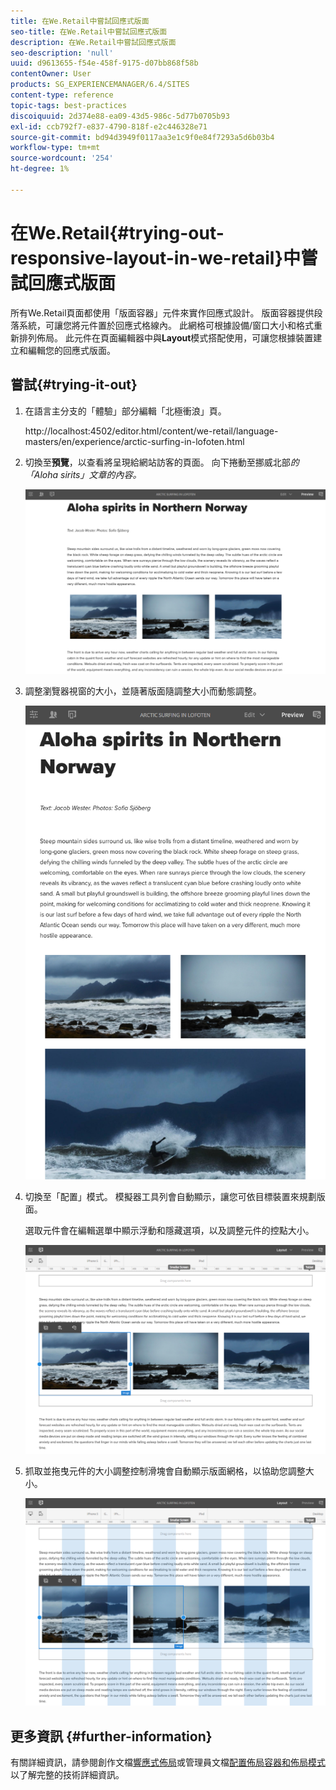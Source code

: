 ```yaml
---
title: 在We.Retail中嘗試回應式版面
seo-title: 在We.Retail中嘗試回應式版面
description: 在We.Retail中嘗試回應式版面
seo-description: 'null'
uuid: d9613655-f54e-458f-9175-d07bb868f58b
contentOwner: User
products: SG_EXPERIENCEMANAGER/6.4/SITES
content-type: reference
topic-tags: best-practices
discoiquuid: 2d374e88-ea09-43d5-986c-5d77b0705b93
exl-id: ccb792f7-e837-4790-818f-e2c446328e71
source-git-commit: bd94d3949f0117aa3e1c9f0e84f7293a5d6b03b4
workflow-type: tm+mt
source-wordcount: '254'
ht-degree: 1%

---
```


# 在We.Retail{#trying-out-responsive-layout-in-we-retail}中嘗試回應式版面

所有We.Retail頁面都使用「版面容器」元件來實作回應式設計。 版面容器提供段落系統，可讓您將元件置於回應式格線內。 此網格可根據設備/窗口大小和格式重新排列佈局。 此元件在頁面編輯器中與&#x200B;**Layout**&#x200B;模式搭配使用，可讓您根據裝置建立和編輯您的回應式版面。

## 嘗試{#trying-it-out}

1. 在語言主分支的「體驗」部分編輯「北極衝浪」頁。

   http://localhost:4502/editor.html/content/we-retail/language-masters/en/experience/arctic-surfing-in-lofoten.html

1. 切換至&#x200B;**預覽**，以查看將呈現給網站訪客的頁面。 向下捲動至挪威北部&#x200B;*的「Aloha sirits」文章的內容。*

   ![chlimage_1-178](assets/chlimage_1-178.png)

1. 調整瀏覽器視窗的大小，並隨著版面隨調整大小而動態調整。

   ![chlimage_1-179](assets/chlimage_1-179.png)

1. 切換至「配置」模式。 模擬器工具列會自動顯示，讓您可依目標裝置來規劃版面。

   選取元件會在編輯選單中顯示浮動和隱藏選項，以及調整元件的控點大小。

   ![chlimage_1-180](assets/chlimage_1-180.png)

1. 抓取並拖曳元件的大小調整控制滑塊會自動顯示版面網格，以協助您調整大小。

   ![chlimage_1-181](assets/chlimage_1-181.png)

## 更多資訊 {#further-information}

有關詳細資訊，請參閱創作文檔[響應式佈局](/help/sites-authoring/responsive-layout.md)或管理員文檔[配置佈局容器和佈局模式](/help/sites-administering/configuring-responsive-layout.md)以了解完整的技術詳細資訊。
